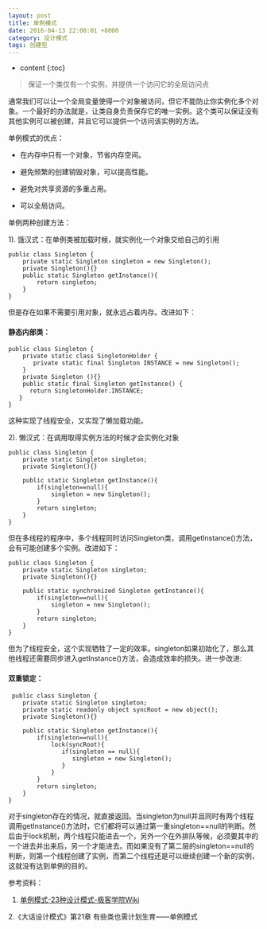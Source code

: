 ```yaml
---
layout: post
title: 单例模式
date: 2016-04-13 22:00:01 +8000
category: 设计模式
tags: 创建型
---
```


* content
{:toc}

> 保证一个类仅有一个实例，并提供一个访问它的全局访问点

通常我们可以让一个全局变量使得一个对象被访问，但它不能防止你实例化多个对象。一个最好的办法就是，让类自身负责保存它的唯一实例。这个类可以保证没有其他实例可以被创建，并且它可以提供一个访问该实例的方法。

单例模式的优点：

* 在内存中只有一个对象，节省内存空间。

* 避免频繁的创建销毁对象，可以提高性能。

* 避免对共享资源的多重占用。

* 可以全局访问。

单例两种创建方法：

1). 饿汉式：在单例类被加载时候，就实例化一个对象交给自己的引用

    public class Singleton {
        private static Singleton singleton = new Singleton();
        private Singleton(){}
        public static Singleton getInstance(){
            return singleton;
        }
    }

但是存在如果不需要引用对象，就永远占着内存。改进如下：

#### 静态内部类：

    public class Singleton {
        private static class SingletonHolder {
           private static final Singleton INSTANCE = new Singleton();
        }
        private Singleton (){}
        public static final Singleton getInstance() {
          return SingletonHolder.INSTANCE;
       }
    }

这种实现了线程安全，又实现了懒加载功能。


2). 懒汉式：在调用取得实例方法的时候才会实例化对象

    public class Singleton {
        private static Singleton singleton;
        private Singleton(){}

        public static Singleton getInstance(){
            if(singleton==null){
                singleton = new Singleton();
            }
            return singleton;
        }
    }

但在多线程的程序中，多个线程同时访问Singleton类，调用getInstance()方法，会有可能创建多个实例。改进如下：

    public class Singleton {
        private static Singleton singleton;
        private Singleton(){}

        public static synchronized Singleton getInstance(){
            if(singleton==null){
                singleton = new Singleton();
            }
            return singleton;
        }
    }

但为了线程安全，这个实现牺牲了一定的效率。singleton如果初始化了，那么其他线程还需要同步进入getInstance()方法，会造成效率的损失。进一步改进:

#### 双重锁定：

     public class Singleton {
        private static Singleton singleton;
        private static readonly object syncRoot = new object();
        private Singleton(){}

        public static Singleton getInstance(){
            if(singleton==null){
                lock(syncRoot){
                   if(singleton == null){
                      singleton = new Singleton();
                   }
                }
            }
            return singleton;
        }
    }

对于singleton存在的情况，就直接返回。当singleton为null并且同时有两个线程调用getInstance()方法时，它们都将可以通过第一重singleton==null的判断。然后由于lock机制，两个线程只能进去一个，另外一个在外排队等候，必须要其中的一个进去并出来后，另一个才能进去。而如果没有了第二层的singleton==null的判断，则第一个线程创建了实例，而第二个线程还是可以继续创建一个新的实例，这就没有达到单例的目的。


参考资料：

1. [单例模式-23种设计模式-极客学院Wiki](http://wiki.jikexueyuan.com/project/java-design-pattern/singleton-pattern.html)

2.《大话设计模式》第21章 有些类也需计划生育——单例模式